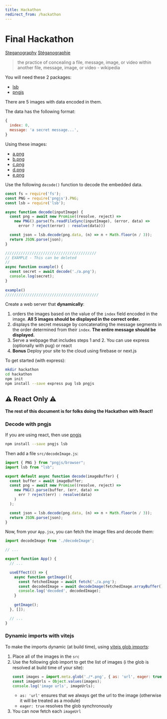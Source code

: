 ```yaml
---
title: Hackathon
redirect_from: /hackathon
---
```


# Final Hackathon

<!-- TODO: use pngjs in node -->

[Steganography](https://en.wikipedia.org/wiki/Steganography) [Stéganographie](https://fr.wikipedia.org/wiki/St%C3%A9ganographie)

> the practice of concealing a file, message, image, or video within another file, message, image, or video - wikipedia

You will need these 2 packages:
* [lsb](https://github.com/hughsk/lsb)
* [pngjs](https://github.com/pngjs/pngjs)

There are 5 images with data encoded in them.

The data has the following format:
```javascript
{
  index: 0,
  message: 'a secret message...',
}
```

Using these images:

* [a.png](images/a.png)
* [b.png](images/b.png)
* [c.png](images/c.png)
* [d.png](images/d.png)
* [e.png](images/e.png)

Use the following `decode()` function to decode the embedded data.

```javascript
const fs = require('fs');
const PNG = require('pngjs').PNG;
const lsb = require('lsb');

async function decode(inputImage) {
  const png = await new Promise((resolve, reject) =>
    new PNG().parse(fs.readFileSync(inputImage), (error, data) =>
      error ? reject(error) : resolve(data)))

  const json = lsb.decode(png.data, (n) => n + Math.floor(n / 3));
  return JSON.parse(json);
}

/////////////////////////////////////////
// EXAMPLE - This can be deleted
//
async function example() {
  const secret = await decode('./a.png');
  console.log(secret);
}
 
example()
//////////////////////////////////////////
```

Create a web server that **dynamically**:

1. orders the images based on the value of the `index` field encoded in the image. **All 5 images should be displayed in the correct order.**
1. displays the secret message by concatenating the message segments in the order determined from their `index`. **The entire message should be displayed.**
1. Serve a webpage that includes steps 1 and 2. You can use express (optionally with pug) or react
1. **Bonus** Deploy your site to the cloud using firebase or next.js

To get started (with express):
```bash
mkdir hackathon
cd hackathon
npm init
npm install --save express pug lsb pngjs
```

## ⚠️ React Only ⚠️

**The rest of this document is for folks doing the Hackathon with React!**


### Decode with pngjs

If you are using react, then use [pngjs](https://www.npmjs.com/package/pngjs)

```bash
npm install --save pngjs lsb
```

Then add a file `src/decodeImage.js`:
```js
import { PNG } from "pngjs/browser";
import lsb from "lsb";

export default async function decode(imageBuffer) {
  const buffer = await imageBuffer;
  const png = await new Promise((resolve, reject) =>
    new PNG().parse(buffer, (err, data) => 
      err ? reject(err) : resolve(data)
    )
  );

  const json = lsb.decode(png.data, (n) => n + Math.floor(n / 3));
  return JSON.parse(json);
}
```

Now, from your `App.jsx`, you can fetch the image files and decode them:

```jsx
import decodeImage from './decodeImage';

// ...

export function App() {
  // ...

  useEffect(() => {
    async function getImage(){
      const fetchedImage = await fetch('./a.png');
      const decodedImage = await decodeImage(fetchedImage.arrayBuffer());
      console.log('decoded', decodedImage);
    }
    
    getImage();
  }, []);

  // ...
}
```

### Dynamic imports with vitejs

To make the imports dynamic (at build time), using [vitejs glob imports](https://vitejs.dev/guide/features.html#glob-import):
1. Place all of the images in the `src`
1. Use the following glob import to get the list of images (ℹ️ the glob is resolved at build time of your site):
   ```js
   const images = import.meta.glob('./*.png', { as: 'url', eager: true });
   const imageUrls = Object.values(images);
   console.log('image urls', imageUrls);
   ```
   - `as: 'url'` ensures that we always get the url to the image (otherwise it will be treated as a module)
   - `eager: true` resolves the glob synchronously
1. You can now fetch each `imageUrl`
